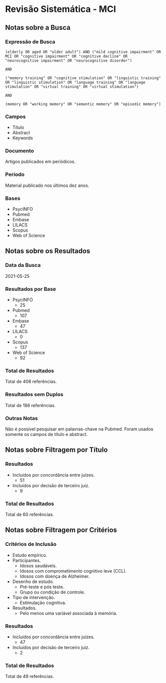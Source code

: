 # Revisão Sistemática - MCI

## Notas sobre a Busca

### Expressão de Busca

```
(elderly OR aged OR "older adult") AND ("mild cognitive impairment" OR MCI OR "cognitive impairment" OR "cognitive decline" OR "neurocognitive impairment" OR "neurocognitive disorder")

AND

("memory training" OR "cognitive stimulation" OR "linguistic training" OR "linguistic stimulation" OR "language training" OR "language stimulation" OR "virtual training" OR "virtual stimulation")

AND

(memory OR "working memory" OR "semantic memory" OR "episodic memory")
```

### Campos

- Título
- Abstract
- Keywords

### Documento

Artigos publicados em periódicos.

### Período

Material publicado nos últimos dez anos.

### Bases

- PsycINFO
- Pubmed
- Embase
- LILACS
- Scopus
- Web of Science

## Notas sobre os Resultados

### Data da Busca

2021-05-25

### Resultados por Base

- PsycINFO
  - 25
- Pubmed
  - 107
- Embase
  - 47
- LILACS
  - 0
- Scopus
  - 137
- Web of Science
  - 92

### Total de Resultados

Total de 408 referências.

### Resultados sem Duplos

Total de 186 referências.

### Outras Notas

Não é possível pesquisar em palavras-chave na Pubmed. Foram usados somente os campos de título e abstract.

## Notas sobre Filtragem por Título

### Resultados

- Incluídos por concordância entre juízes.
  - 51
- Incluídos por decisão de terceiro juiz.
  - 9

### Total de Resultados

Total de 60 referências.

## Notas sobre Filtragem por Critérios

### Critérios de Inclusão

- Estudo empírico.
- Participantes.
  - Idosos saudáveis.
  - Idosos com comprometimento cognitivo leve (CCL).
  - Idosos com doença de Alzheimer.
- Desenho de estudo.
  - Pré-teste e pós teste.
  - Grupo ou condição de controle.
- Tipo de intervenção.
  - Estimulação cognitiva.
- Resultados.
  - Pelo menos uma variável associada à memória.

### Resultados

- Incluídos por concordância entre juízes.
  - 47
- Incluídos por decisão de terceiro juiz.
  - 2

### Total de Resultados

Total de 49 referências.
